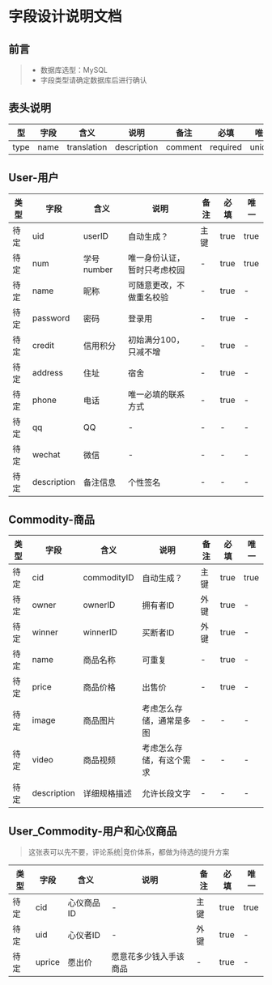 # 字段设计说明文档

## 前言

> * 数据库选型：MySQL
> * 字段类型请确定数据库后进行确认

## 表头说明

| 型 | 字段 | 含义 | 说明 | 备注 | 必填 | 唯一 |
| - | - | - | - | - | - | - |
| type | name | translation | description | comment | required | unique |

## User-用户

| 类型 | 字段 | 含义 | 说明 | 备注 | 必填 | 唯一 |
| - | - | - | - | - | - | - |
| 待定 | uid | userID | 自动生成？ | 主键 | true | true |
| 待定 | num | 学号number | 唯一身份认证，暂时只考虑校园 | - | true | true |
| 待定 | name | 昵称 | 可随意更改，不做重名校验 | - | true | - |
| 待定 | password | 密码 | 登录用 | - | true | - |
| 待定 | credit | 信用积分 | 初始满分100，只减不增 | - | true | - |
| 待定 | address | 住址 | 宿舍 | - | true | - |
| 待定 | phone | 电话 | 唯一必填的联系方式 | - | true | - |
| 待定 | qq | QQ | - | - | - | - |
| 待定 | wechat | 微信 | - | - | - | - |
| 待定 | description | 备注信息 | 个性签名 | - | - | - |



## Commodity-商品
| 类型 | 字段 | 含义 | 说明 | 备注 | 必填 | 唯一 |
| - | - | - | - | - | - | - |
| 待定 | cid | commodityID | 自动生成？ | 主键 | true | true |
| 待定 | owner | ownerID | 拥有者ID | 外键 | true | - |
| 待定 | winner | winnerID | 买断者ID | 外键 | true | - |
| 待定 | name | 商品名称 | 可重复 | - | true | - |
| 待定 | price | 商品价格 | 出售价 | - | true | - |
| 待定 | image | 商品图片 | 考虑怎么存储，通常是多图 | - | - | - |
| 待定 | video | 商品视频 | 考虑怎么存储，有这个需求 | - | - | - |
| 待定 | description | 详细规格描述 | 允许长段文字 | - | - | - |


## User_Commodity-用户和心仪商品

> 这张表可以先不要，评论系统|竞价体系，都做为待选的提升方案

| 类型 | 字段 | 含义 | 说明 | 备注 | 必填 | 唯一 |
| - | - | - | - | - | - | - |
| 待定 | cid | 心仪商品ID | - | 主键 | true | true |
| 待定 | uid | 心仪者ID | - | 外键 | true | - |
| 待定 | uprice | 愿出价 | 愿意花多少钱入手该商品 | - | true | - |
